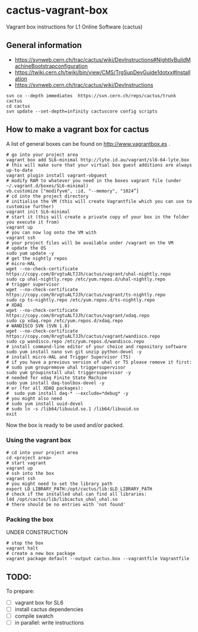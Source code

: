 # cactus-vagrant-box
Vagrant box instructions for L1 Online Software (cactus)

## General information
 - https://svnweb.cern.ch/trac/cactus/wiki/DevInstructions#NightlyBuildMachineBootstrapconfiguration
 - https://twiki.cern.ch/twiki/bin/view/CMS/TrgSupDevGuide1dotxx#Installation
 - https://svnweb.cern.ch/trac/cactus/wiki/DevInstructions

```
svn co --depth immediates  https://svn.cern.ch/reps/cactus/trunk cactus 
cd cactus
svn update --set-depth=infinity cactuscore config scripts
```

## How to make a vagrant box for cactus
A list of general boxes can be found on http://www.vagrantbox.es .

```
# go into your project area
vagrant box add SL6-minimal http://lyte.id.au/vagrant/sl6-64-lyte.box
# this will make sure that your virtual box guest additions are always up-to-date
vagrant plugin install vagrant-vbguest
# modify RAM to whatever you need in the boxes vagrant file (under ~/.vagrant.d/boxes/SL6-minimal)
vb.customize ["modifyvm", :id, "--memory", "1024”]
# cd into the project directory
# initialise the VM (this will create Vagrantfile which you can use to customise further)
vagrant init SL6-minimal
# start it (this will create a private copy of your box in the folder you execute it from)
vagrant up
# you can now log onto the VM with
vagrant ssh
# your project files will be available under /vagrant on the VM
# update the OS
sudo yum update -y
# get the nightly repos
# micro-HAL
wget --no-check-certificate https://copy.com/8rvgtuALTJJh/cactus/vagrant/uhal-nightly.repo
sudo cp uhal-nightly.repo /etc/yum.repos.d/uhal-nightly.repo
# trigger supervisor
wget --no-check-certificate https://copy.com/8rvgtuALTJJh/cactus/vagrant/ts-nightly.repo
sudo cp ts-nightly.repo /etc/yum.repos.d/ts-nightly.repo
# XDAQ
wget --no-check-certificate https://copy.com/8rvgtuALTJJh/cactus/vagrant/xdaq.repo
sudo cp xdaq.repo /etc/yum.repos.d/xdaq.repo
# WANDISCO SVN (SVN 1.8)
wget --no-check-certificate https://copy.com/8rvgtuALTJJh/cactus/vagrant/wandisco.repo
sudo cp wandisco.repo /etc/yum.repos.d/wandisco.repo
# install command-line editor of your choice and repository software
sudo yum install nano svn git unzip python-devel -y
# install micro-HAL and Trigger Supervisor (TS)
# if you have a previous version of uhal or TS please remove it first:
# sudo yum groupremove uhal triggersupervisor 
sudo yum groupinstall uhal triggersupervisor -y
# needed for xdaq Finite State Machine
sudo yum install daq-toolbox-devel -y
# or (for all XDAQ packages):
#  sudo yum install daq-* --exclude=*debug* -y
# you might also need
# sudo yum install uuid-devel
# sudo ln -s /lib64/libuuid.so.1 /lib64/libuuid.so
exit
```


Now the box is ready to be used and/or packed.
### Using the vagrant box
```
# cd into your project area
cd <project area>
# start vagrant
vagrant up
# ssh into the box
vagrant ssh
# you might need to set the library path
export LD_LIBRARY_PATH:/opt/cactus/lib:$LD_LIBRARY_PATH
# check if the installed uhal can find all libraries:
ldd /opt/cactus/lib/libcactus_uhal_uhal.so
# there should be no entries with 'not found'
```

### Packing the box
UNDER CONSTRUCTION
```
# stop the box
vagrant halt
# create a new box package
vagrant package default --output cactus.box --vagrantfile Vagrantfile
```
## TODO:
To prepare:
 - [ ] vagrant box for SL6
 - [ ] install cactus dependencies
 - [ ] compile swatch
 - [ ] in parallel: write instructions
